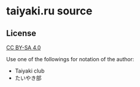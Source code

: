 # taiyaki.ru source

## License

[CC BY-SA 4.0](https://creativecommons.org/licenses/by-sa/4.0/)

Use one of the followings for notation of the author:

  * Taiyaki club
  * たいやき部
